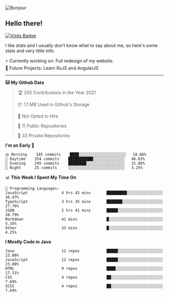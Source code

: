 ![Bonjour](https://i.redd.it/ayih4qogh2a51.png)

## Hello there!
[![Visits Badge](https://badges.pufler.dev/visits/PandaSekh/PandaSekh)](https://alessiofranceschi.me)

I like stats and I usually don't know what to say about me, so here's some stats and very little info.

⚡ Currently working on: Full redesign of my website.  
🤔 Future Projects: Learn RxJS and AngularJS

---

<!--START_SECTION:waka-->
**🐱 My Github Data** 

> 🏆 205 Contributions in the Year 2021
 > 
> 📦 1.1 MB Used in Github's Storage 
 > 
> 🚫 Not Opted to Hire
 > 
> 📜 11 Public Repositories 
 > 
> 🔑 33 Private Repositories  
 > 
**I'm an Early 🐤** 

```text
🌞 Morning    145 commits    ████░░░░░░░░░░░░░░░░░░░░░   18.86% 
🌆 Daytime    354 commits    ███████████░░░░░░░░░░░░░░   46.03% 
🌃 Evening    245 commits    ████████░░░░░░░░░░░░░░░░░   31.86% 
🌙 Night      25 commits     ░░░░░░░░░░░░░░░░░░░░░░░░░   3.25%

```


📊 **This Week I Spent My Time On** 

```text
💬 Programming Languages: 
JavaScript               4 hrs 43 mins       █████████░░░░░░░░░░░░░░░░   36.47% 
TypeScript               3 hrs 35 mins       ███████░░░░░░░░░░░░░░░░░░   27.76% 
JSON                     2 hrs 41 mins       █████░░░░░░░░░░░░░░░░░░░░   20.79% 
Markdown                 41 mins             █░░░░░░░░░░░░░░░░░░░░░░░░   5.35% 
Other                    33 mins             █░░░░░░░░░░░░░░░░░░░░░░░░   4.25%

```

**I Mostly Code in Java** 

```text
Java                     12 repos            █████░░░░░░░░░░░░░░░░░░░░   23.08% 
JavaScript               12 repos            █████░░░░░░░░░░░░░░░░░░░░   23.08% 
HTML                     9 repos             ████░░░░░░░░░░░░░░░░░░░░░   17.31% 
CSS                      4 repos             ██░░░░░░░░░░░░░░░░░░░░░░░   7.69% 
SCSS                     4 repos             ██░░░░░░░░░░░░░░░░░░░░░░░   7.69%

```



<!--END_SECTION:waka-->
